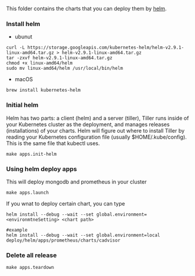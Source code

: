 This folder contains the charts that you can deploy them by [helm](https://helm.sh).


### Install helm

- ubunut
```
curl -L https://storage.googleapis.com/kubernetes-helm/helm-v2.9.1-linux-amd64.tar.gz > helm-v2.9.1-linux-amd64.tar.gz
tar -zxvf helm-v2.9.1-linux-amd64.tar.gz
chmod +x linux-amd64/helm
sudo mv linux-amd64/helm /usr/local/bin/helm
```
- macOS
```
brew install kubernetes-helm
```

### Initial helm
Helm has two parts: a client (helm) and a server (tiller), Tiller runs inside of your Kubernetes cluster as the deployment, and manages releases (installations) of your charts. Helm will figure out where to install Tiller by reading your Kubernetes configuration file (usually $HOME/.kube/config). This is the same file that kubectl uses.
```
make apps.init-helm
```

### Using helm deploy apps
This will deploy mongodb and prometheus in your cluster
```
make apps.launch
```
If you wnat to deploy certain chart, you can type
```
helm install --debug --wait --set global.environment=<environmtneSetting> <chart path>

#example
helm install --debug --wait --set global.environment=local deploy/helm/apps/prometheus/charts/cadvisor
```

### Delete all release
```
make apps.teardown
``` 
